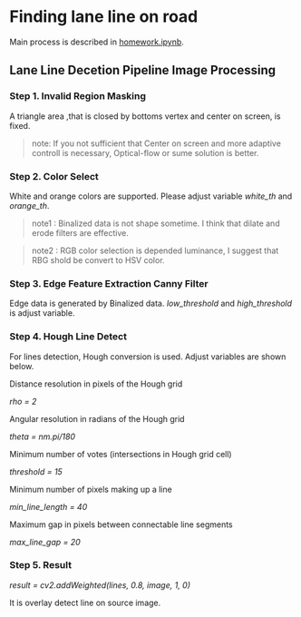 # Finding lane line on road
Main process is described in [homework.ipynb](https://github.com/kuniyasu/udacity_homework1/blob/master/homework.ipynb).

## Lane Line Decetion Pipeline Image Processing
### Step 1. Invalid Region Masking
A triangle area ,that is closed by bottoms vertex and center on screen, is fixed.

> note: If you not sufficient that Center on screen and more adaptive controll is necessary, Optical-flow or sume solution is better. 

### Step 2. Color Select
White and orange colors are supported. Please adjust variable _white_th_ and _orange_th_.

> note1 : Binalized data is not shape sometime. I think that dilate and erode filters are effective.

> note2 : RGB color selection is depended luminance, I suggest that RBG shold be convert to HSV color.

### Step 3. Edge Feature Extraction Canny Filter
Edge data is generated by Binalized data.
_low_threshold_ and _high_threshold_ is adjust variable.
    
### Step 4. Hough Line Detect 
For lines detection, Hough conversion is used. Adjust variables are shown below.

Distance resolution in pixels of the Hough grid

_rho = 2_ 

Angular resolution in radians of the Hough grid

_theta = nm.pi/180_

Minimum number of votes (intersections in Hough grid cell)

_threshold = 15_

Minimum number of pixels making up a line

_min_line_length = 40_ 

Maximum gap in pixels between connectable line segments

_max_line_gap = 20_


### Step 5. Result
 _result = cv2.addWeighted(lines, 0.8, image, 1, 0)_
 
 It is overlay detect line on source image.
 
